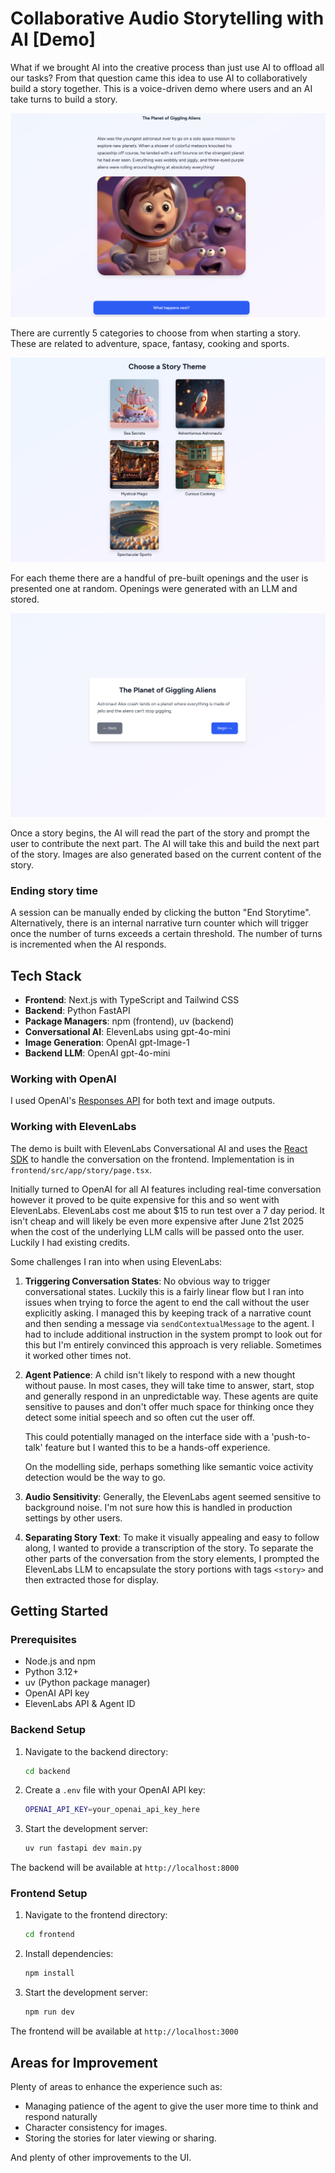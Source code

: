 # Collaborative Audio Storytelling with AI [Demo]

What if we brought AI into the creative process than just use AI to offload all our tasks? From that question came this idea to use AI to collaboratively build a story together. This is a voice-driven demo where users and an AI take turns to build a story. 

![img](assets/giggling_aliens.png)

There are currently 5 categories to choose from when starting a story. These are related to adventure, space, fantasy, cooking and sports. 

![img](assets/themes.png)

For each theme there are a handful of pre-built openings and the user is presented one at random. Openings were generated with an LLM and stored.

![img](assets/opening.png)

Once a story begins, the AI will read the part of the story and prompt the user to contribute the next part. The AI will take this and build the next part of the story. Images are also generated based on the current content of the story.

### Ending story time
A session can be manually ended by clicking the button "End Storytime". Alternatively, there is an internal narrative turn counter which will trigger once the number of turns exceeds a certain threshold. The number of turns is incremented when the AI responds.


## Tech Stack

- **Frontend**: Next.js with TypeScript and Tailwind CSS
- **Backend**: Python FastAPI
- **Package Managers**: npm (frontend), uv (backend)
- **Conversational AI**: ElevenLabs using gpt-4o-mini
- **Image Generation**: OpenAI gpt-Image-1
- **Backend LLM**: OpenAI gpt-4o-mini

### Working with OpenAI
I used OpenAI's [Responses API](https://platform.openai.com/docs/api-reference/responses) for both text and image outputs.

### Working with ElevenLabs
The demo is built with ElevenLabs Conversational AI and uses the [React SDK](https://elevenlabs.io/docs/conversational-ai/libraries/react) to handle the conversation on the frontend. Implementation is in `frontend/src/app/story/page.tsx`.

Initially turned to OpenAI for all AI features including real-time conversation however it proved to be quite expensive for this and so went with ElevenLabs. ElevenLabs cost me about $15 to run test over a 7 day period. It isn't cheap and will likely be even more expensive after June 21st 2025 when the cost of the underlying LLM calls will be passed onto the user. Luckily I had existing credits.

Some challenges I ran into when using ElevenLabs:

1. **Triggering Conversation States**: No obvious way to trigger conversational states. Luckily this is a fairly linear flow but I ran into issues when trying to force the agent to end the call without the user explicitly asking. I managed this by keeping track of a narrative count and then sending a message via `sendContextualMessage` to the agent. I had to include additional instruction in the system prompt to look out for this but I'm entirely convinced this approach is very reliable. Sometimes it worked other times not.

2. **Agent Patience**: A child isn't likely to respond with a new thought without pause. In most cases, they will take time to answer, start, stop and generally respond in an unpredictable way. These agents are quite sensitive to pauses and don't offer much space for thinking once they detect some initial speech and so often cut the user off. 

   This could potentially managed on the interface side with a 'push-to-talk' feature but I wanted this to be a hands-off experience.

   On the modelling side, perhaps something like semantic voice activity detection would be the way to go.

3. **Audio Sensitivity**:
Generally, the ElevenLabs agent seemed sensitive to background noise. I'm not sure how this is handled in production settings by other users.


4. **Separating Story Text**: To make it visually appealing and easy to follow along, I wanted to provide a transcription of the story. To separate the other parts of the conversation from the story elements, I prompted the ElevenLabs LLM to encapsulate the story portions with tags `<story>` and then extracted those for display.


## Getting Started

### Prerequisites

- Node.js and npm
- Python 3.12+
- uv (Python package manager)
- OpenAI API key
- ElevenLabs API & Agent ID

### Backend Setup

1. Navigate to the backend directory:
   ```bash
   cd backend
   ```

2. Create a `.env` file with your OpenAI API key:
   ```bash
   OPENAI_API_KEY=your_openai_api_key_here
   ```

3. Start the development server:
   ```bash
   uv run fastapi dev main.py
   ```

The backend will be available at `http://localhost:8000`

### Frontend Setup

1. Navigate to the frontend directory:
   ```bash
   cd frontend
   ```

2. Install dependencies:
   ```bash
   npm install
   ```

3. Start the development server:
   ```bash
   npm run dev
   ```

The frontend will be available at `http://localhost:3000`

## Areas for Improvement
Plenty of areas to enhance the experience such as:

- Managing patience of the agent to give the user more time to think and respond naturally
- Character consistency for images.
- Storing the stories for later viewing or sharing.

And plenty of other improvements to the UI.

